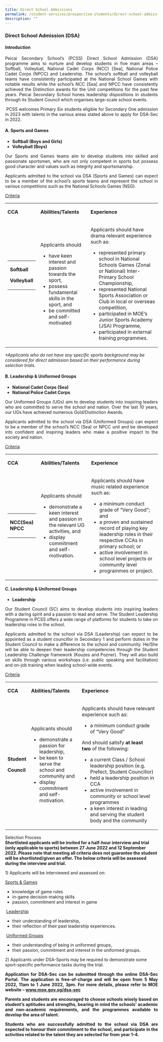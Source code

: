 ```yaml
---
title: Direct School Admissions
permalink: /student-services/prospective-students/direct-school-admission-dsa/
description: ""
---
```

<h3><strong>Direct School Admission (DSA)</strong></h3>
<h4><strong>Introduction</strong></h4>
<p></p><p align="justify">Peicai Secondary School’s (PCSS) Direct School Admission (DSA) programme aims to nurture and develop students in five main areas – Softball, Volleyball, National Cadet Corps (NCC) [Sea], National Police Cadet Corps (NPCC) and Leadership. The school’s softball and volleyball teams have consistently participated at the National School Games with notable results while the school’s NCC [Sea] and NPCC have consistently achieved the Distinction awards for the Unit competitions for the past few years. Peicai Secondary School hones leadership dispositions in students through its Student Council which organises large-scale school events.</p>
<p></p><p align="justify">&nbsp;PCSS welcomes Primary Six students eligible for Secondary One admission in 2023 with talents in the various areas stated above to apply for DSA-Sec in 2022.</p>
<h4><strong>A. Sports and Games</strong></h4>
<ul>
<li><strong>Softball (Boys and Girls)</strong></li>
<li><strong>Volleyball (Boys)</strong></li>
</ul>
<p></p><p align="justify">Our Sports and Games teams aim to develop students into skilled and passionate sportsmen, who are not only competent in sports but possess good character and values such as integrity and sportsmanship.</p>
<p></p><p align="justify">Applicants admitted to the school via DSA (Sports and Games) can expect to be a member of the school’s sports teams and represent the school in various competitions such as the National Schools Games (NSG).</p>
<p><u>Criteria</u></p>
<table width="943">
<tbody>
<tr>
<td width="10%">
<p><strong>CCA</strong></p>
</td>
<td width="35%">
<p><strong>Abilities/Talents</strong></p>
</td>
<td width="53%">
<p><strong>Experience</strong></p>
</td>
</tr>
<tr>
<td width="10%">
<table>
<tbody>
<tr>
<td>
<p><strong>Softball</strong></p>
<p><strong>Volleyball</strong></p>
</td>
</tr>
</tbody>
</table>
<p><br><br></p>
</td>
<td width="35%">
<p>Applicants should</p>
<ul>
<li>have keen interest and passion towards the sport,</li>
<li>possess fundamental skills in the sport, and</li>
<li>be committed and self-motivated</li>
</ul>
</td>
<td width="53%">
<p>Applicants should have drama relevant experience such as:</p>
<ul>
<li>represented primary school in National Schools Games&nbsp;(Zonal or National) Inter-Primary School Championship,</li>
<li>represented National Sports Association or Club in local or overseas competition,</li>
<li>participated in MOE’s Junior Sports Academy (JSA) Programme,</li>
<li>participated in external training programmes.</li>
</ul>
</td>
</tr>
</tbody>
</table>
<p><em>*Applicants who do not have any specific sports background may be considered for direct admission based on their performance during selection trials.</em></p>
<h4><strong>B. Leadership &amp; Uniformed Groups</strong></h4>
<ul>
<li><strong>National Cadet Corps (Sea)</strong></li>
<li><strong>National Police Cadet Corps</strong></li>
</ul>
<p></p><p align="justify">Our Uniformed Groups (UGs) aim to develop students into inspiring leaders who are committed to serve the school and nation. Over the last 10 years, our UGs have achieved numerous Gold/Distinction Awards.</p>
<p></p><p align="justify">Applicants admitted to the school via DSA (Uniformed Groups) can expect to be a member of the school’s NCC (Sea) or NPCC unit and be developed into confident and inspiring leaders who make a positive impact to the society and nation.</p>
<p><u>Criteria</u></p>
<table width="940">
<tbody>
<tr>
<td width="10%">
<p><strong>CCA</strong></p>
</td>
<td width="35%">
<p><strong>Abilities/Talents</strong></p>
</td>
<td width="53%">
<p><strong>Experience</strong></p>
</td>
</tr>
<tr>
<td width="10%">
<table>
<tbody>
<tr>
<td>
<p><strong>NCC(Sea) NPCC</strong></p>
</td>
</tr>
</tbody>
</table>
</td>
<td width="35%">
<p>Applicants should</p>
<ul>
<li>demonstrate a keen interest and passion in the relevant UG activities, and</li>
<li>display commitment and self-motivation.</li>
</ul>
</td>
<td width="53%">
<p>Applicants should have music related experience such as:</p>
<ul>
<li>a minimum conduct grade of “Very Good”; and</li>
<li>a proven and sustained record of playing key leadership roles in their respective CCAs in primary school; or</li>
<li>active involvement in school level projects or community level&nbsp;</li>
<li>programmes or project.</li>
</ul>
</td>
</tr>
</tbody>
</table>
<h4><strong>C. Leadership &amp; Uniformed Groups</strong></h4>
<ul>
<li><strong>Leadership</strong></li>
</ul>
<p></p><p align="justify">Our Student Council (SC) aims to develop students into inspiring leaders with a daring spirit and a passion to lead and serve. The Student Leadership Programme in PCSS offers a wide range of platforms for students to take on leadership roles in the school.</p>
<p></p><p align="justify">Applicants admitted to the school via DSA (Leadership) can expect to be appointed as a student councillor in Secondary 1 and perform duties in the Student Council to make a difference to the school and community. He/She will be able to deepen their leadership competencies through the Student Leadership Challenge framework (Kouzes and Pozner). They will also build on skills through various workshops (i.e. public speaking and facilitation) and on-job training when leading school-wide events.</p>
<p><u>Criteria</u></p>
<table width="946">
<tbody>
<tr>
<td width="10%">
<p><strong>CCA</strong></p>
</td>
<td width="34%">
<p><strong>Abilities/Talents</strong></p>
</td>
<td width="55%">
<p><strong>Experience</strong></p>
</td>
</tr>
<tr>
<td width="10%">
<p><strong>Student</strong></p>
<p><strong>Council</strong></p>
</td>
<td width="34%">
<p>Applicants should</p>
<ul>
<li>demonstrate a passion for leadership,</li>
<li>be keen to serve the school and community and</li>
<li>display commitment and self-motivation.</li>
</ul>
</td>
<td width="55%">
<p>Applicants should have relevant experience such as:</p>
<ul>
<li>a minimum conduct grade of “Very Good”</li>
</ul>
<p>And should satisfy&nbsp;<strong>at least two</strong>&nbsp;of the following:</p>
<ul>
<li>a current Class / School leadership position (e.g. Prefect, Student Councillor)</li>
<li>held a leadership position in CCA</li>
<li>active involvement in community or school level programmes&nbsp;</li>
<li>a keen interest in leading and serving the student body and the community</li>
</ul>
</td>
</tr>
</tbody>
</table>
<p>Selection Process<br><strong>Shortlisted applicants will be invited for a half-hour interview and trial (only applicable to sports) between 27 June 2022 and 12 September 2022. Please note that meeting all criteria does not guarantee the student will be shortlisted/given an offer. The below criteria will be assessed during the interview and trial.</strong></p>
<p>1)&nbsp;Applicants will be interviewed and assessed on:</p>
<p><u>Sports &amp; Games</u></p>
<ul>
<li>knowledge of game rules</li>
<li>in-game decision-making skills</li>
<li>passion, commitment and interest in game</li>
</ul>
<p>&nbsp;<u>Leadership</u></p>
<ul>
<li>their understanding of leadership,</li>
<li>their reflection of their past leadership experiences.</li>
</ul>
<p>&nbsp;<u>Uniformed Groups</u></p>
<ul>
<li>their understanding of being in uniformed groups,</li>
<li>their passion, commitment and interest in the uniformed groups.</li>
</ul>
<p>2) Applicants under DSA-Sports may be required to demonstrate some sport-specific performance tasks during the trial.</p>
<p></p><p align="justify"><strong>Application for DSA-Sec can be submitted through the online DSA-Sec Portal. The application is free-of-charge and will be open from 5 May 2022, 11am to 1 June 2022, 3pm. For more details, please refer to MOE website –&nbsp;<a href="http://www.moe.gov.sg/dsa-sec"><strong>www.moe.gov.sg/dsa-sec</strong></a>
</strong></p><p></p><p align="justify"><strong><strong>Parents and students are encouraged to choose schools wisely based on student’s aptitudes and strengths, bearing in mind the schools’ academic and non-academic requirements, and the programmes available to develop the area of talent.</strong></strong></p><strong><strong>
<p></p><p align="justify"><strong>Students who are successfully admitted to the school via DSA are expected to honour their commitment to the school, and participate in the activities related to the talent they are selected for from year 1-4.</strong></p></strong></strong>